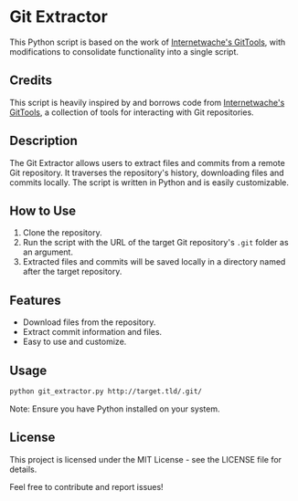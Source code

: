 # Git Extractor

This Python script is based on the work of [Internetwache's GitTools](https://github.com/internetwache/GitTools/), with modifications to consolidate functionality into a single script.

## Credits

This script is heavily inspired by and borrows code from [Internetwache's GitTools](https://github.com/internetwache/GitTools/), a collection of tools for interacting with Git repositories.

## Description

The Git Extractor allows users to extract files and commits from a remote Git repository. It traverses the repository's history, downloading files and commits locally. The script is written in Python and is easily customizable.

## How to Use

1. Clone the repository.
2. Run the script with the URL of the target Git repository's `.git` folder as an argument.
3. Extracted files and commits will be saved locally in a directory named after the target repository.

## Features

- Download files from the repository.
- Extract commit information and files.
- Easy to use and customize.

## Usage

```bash
python git_extractor.py http://target.tld/.git/
```
Note: Ensure you have Python installed on your system.


## License

This project is licensed under the MIT License - see the LICENSE file for details.

Feel free to contribute and report issues!




